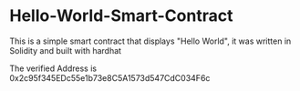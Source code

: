 # Hello-World-Smart-Contract
 
This is a simple smart contract that displays "Hello World", it was written in Solidity and built with hardhat
 
The verified Address is 0x2c95f345EDc55e1b73e8C5A1573d547CdC034F6c